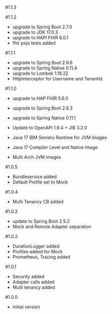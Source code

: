 #1.1.3

#1.1.2
- upgrade to Spring Boot 2.7.0
- upgrade to JDK 17.0.3
- upgrade to HAPI FHIR 6.0.1
- fhir pojo tests added

#1.1.1
- upgrade to Spring Boot 2.6.6
- upgrade to Spring Native 0.11.4
- upgrade to Lombok 1.18.22
- HttpInterceptor for Username and TenantId

#1.1.0
- upgrade to HAP FHIR 5.6.0

- upgrade to Spring Boot 2.6.3
- upgrade to Spring Native 0.11.1
- Update to OpenAPI 1.6.4 + JIB 3.2.0

- Java 17 IBM Semeru Runtime for JVM Images
- Java 17 Compiler Level and Native Image
- Multi Arch JVM Images

#1.0.5
- Bundleservice added
- Default Profile set to Mock

#1.0.4
- Multi Tenancy CB added

#1.0.3
- update to Spring Boot 2.5.2
- Mock and Remote Adapter separation

#1.0.2
- DurationLogger added
- Profiles added for Mock
- Prometheus, Tracing added

#1.0.1
- Security added
- Adapter calls added
- Multi tenancy added

#1.0.0
- initial version